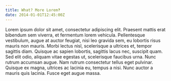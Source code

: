 ```yaml
---
title: What? More Lorem‽
date: 2014-01-01T12:45:00Z
---
```


Lorem ipsum dolor sit amet, consectetur adipiscing elit. Praesent mattis erat bibendum sem viverra, et fermentum lorem vehicula. Pellentesque vestibulum, augue at auctor feugiat, nisi leo gravida sem, eu lobortis risus mauris non mauris. Morbi lectus nisl, scelerisque a ultrices et, tempor sagittis diam. Quisque ac sapien lobortis, sagittis lacus nec, suscipit quam. Sed elit odio, aliquam vitae egestas ut, scelerisque faucibus urna. Nunc rutrum accumsan augue. Nam rutrum consectetur tellus eget pulvinar. Quisque ex magna, ultrices ac lacinia eu, tempus a nisi. Nunc auctor a mauris quis lacinia. Fusce eget augue massa.
